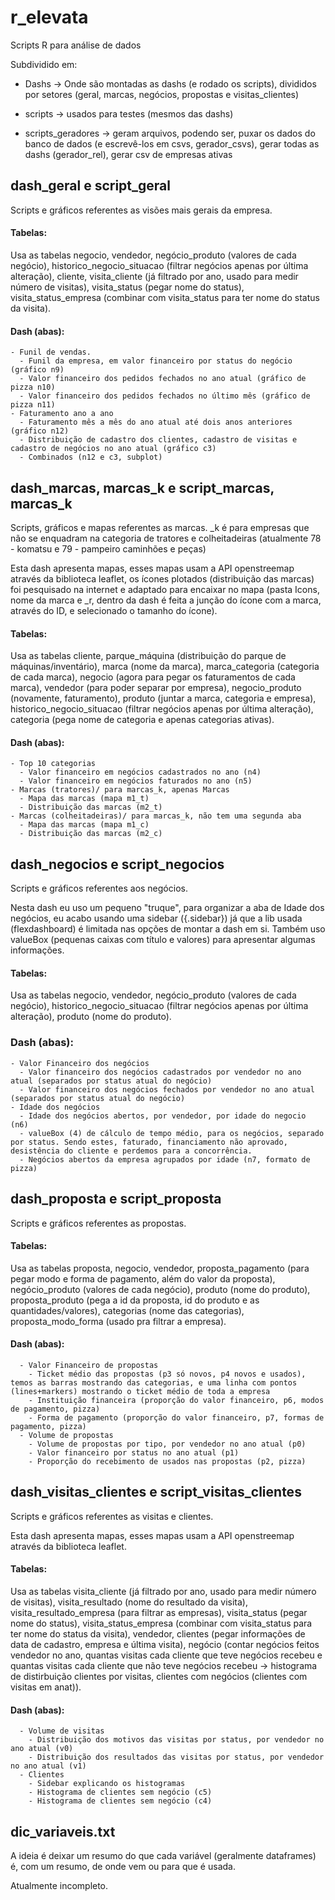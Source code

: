 # r_elevata
Scripts R para análise de dados

Subdividido em:

* Dashs -> Onde são montadas as dashs (e rodado os scripts), divididos por setores (geral, marcas, negócios, propostas e visitas_clientes)

* scripts -> usados para testes (mesmos das dashs)

* scripts_geradores -> geram arquivos, podendo ser, puxar os dados do banco de dados (e escrevê-los em csvs, gerador_csvs), gerar todas as dashs (gerador_rel), gerar csv de empresas ativas

## dash_geral e script_geral
  Scripts e gráficos referentes as visões mais gerais da empresa.
  
  #### Tabelas:
  
  Usa as tabelas negocio, vendedor, negócio_produto (valores de cada negócio), historico_negocio_situacao (filtrar negócios apenas por última alteração), cliente, visita_cliente (já filtrado por ano, usado para medir número de visitas), visita_status (pegar nome do status), visita_status_empresa (combinar com visita_status para ter nome do status da visita).
  
  #### Dash (abas):
  
    - Funil de vendas.
      - Funil da empresa, em valor financeiro por status do negócio (gráfico n9)
      - Valor financeiro dos pedidos fechados no ano atual (gráfico de pizza n10)
      - Valor financeiro dos pedidos fechados no último mês (gráfico de pizza n11)
    - Faturamento ano a ano
      - Faturamento mês a mês do ano atual até dois anos anteriores (gráfico n12)
      - Distribuição de cadastro dos clientes, cadastro de visitas e cadastro de negócios no ano atual (gráfico c3)
      - Combinados (n12 e c3, subplot)
      
## dash_marcas, marcas_k e script_marcas, marcas_k
  
  Scripts, gráficos e mapas referentes as marcas. _k é para empresas que não se enquadram na categoria de tratores e colheitadeiras (atualmente 78 - komatsu e 79 - pampeiro caminhões e peças)
  
  Esta dash apresenta mapas, esses mapas usam a API openstreemap através da biblioteca leaflet, os ícones plotados (distribuição das marcas) foi pesquisado na internet e adaptado para encaixar no mapa (pasta Icons, nome da marca e _r, dentro da dash é feita a junção do ícone com a marca, através do ID, e selecionado o tamanho do ícone).
  
  #### Tabelas:
  
  Usa as tabelas cliente, parque_máquina (distribuição do parque de máquinas/inventário), marca (nome da marca), marca_categoria (categoria de cada marca), negocio (agora para pegar os faturamentos de cada marca), vendedor (para poder separar por empresa), negocio_produto (novamente, faturamento), produto (juntar a marca, categoria e empresa), historico_negocio_situacao (filtrar negócios apenas por última alteração), categoria (pega nome de categoria e apenas categorias ativas).
    
  #### Dash (abas):
  
    - Top 10 categorias
      - Valor financeiro em negócios cadastrados no ano (n4)
      - Valor financeiro em negócios faturados no ano (n5)
    - Marcas (tratores)/ para marcas_k, apenas Marcas
      - Mapa das marcas (mapa m1_t)
      - Distribuição das marcas (m2_t)
    - Marcas (colheitadeiras)/ para marcas_k, não tem uma segunda aba
      - Mapa das marcas (mapa m1_c)
      - Distribuição das marcas (m2_c)
      
## dash_negocios e script_negocios

  Scripts e gráficos referentes aos negócios.
  
  Nesta dash eu uso um pequeno "truque", para organizar a aba de Idade dos negócios, eu acabo usando uma sidebar ({.sidebar}) já que a lib usada (flexdashboard) é limitada nas opções de montar a dash em si. Também uso valueBox (pequenas caixas com título e valores) para apresentar algumas informações.
  
  #### Tabelas:
  
  Usa as tabelas negocio, vendedor, negócio_produto (valores de cada negócio), historico_negocio_situacao (filtrar negócios apenas por última alteração), produto (nome do produto).
  
  ### Dash (abas):
  
    - Valor Financeiro dos negócios
      - Valor financeiro dos negócios cadastrados por vendedor no ano atual (separados por status atual do negócio)
      - Valor financeiro dos negócios fechados por vendedor no ano atual (separados por status atual do negócio)
    - Idade dos negócios
      - Idade dos negócios abertos, por vendedor, por idade do negocio (n6)
      - valueBox (4) de cálculo de tempo médio, para os negócios, separado por status. Sendo estes, faturado, financiamento não aprovado, desistência do cliente e perdemos para a concorrência.
      - Negócios abertos da empresa agrupados por idade (n7, formato de pizza)

## dash_proposta e script_proposta

  Scripts e gráficos referentes as propostas.
  
  #### Tabelas:
    
  Usa as tabelas proposta, negocio, vendedor, proposta_pagamento (para pegar modo e forma de pagamento, além do valor da proposta), negócio_produto (valores de cada negócio), produto (nome do produto), proposta_produto (pega a id da proposta, id do produto e as quantidades/valores), categorias (nome das categorias), proposta_modo_forma (usado pra filtrar a empresa).
  #### Dash (abas):
      - Valor Financeiro de propostas
        - Ticket médio das propostas (p3 só novos, p4 novos e usados), temos as barras mostrando das categorias, e uma linha com pontos (lines+markers) mostrando o ticket médio de toda a empresa
        - Instituição financeira (proporção do valor financeiro, p6, modos de pagamento, pizza)
        - Forma de pagamento (proporção do valor financeiro, p7, formas de pagamento, pizza)
      - Volume de propostas
        - Volume de propostas por tipo, por vendedor no ano atual (p0)
        - Valor financeiro por status no ano atual (p1)
        - Proporção do recebimento de usados nas propostas (p2, pizza)

## dash_visitas_clientes e script_visitas_clientes

  Scripts e gráficos referentes as visitas e clientes.
  
  Esta dash apresenta mapas, esses mapas usam a API openstreemap através da biblioteca leaflet.
  
  #### Tabelas:
  Usa as tabelas visita_cliente (já filtrado por ano, usado para medir número de visitas), visita_resultado (nome do resultado da visita), visita_resultado_empresa (para filtrar as empresas), visita_status (pegar nome do status), visita_status_empresa (combinar com visita_status para ter nome do status da visita), vendedor, clientes (pegar informações de data de cadastro, empresa e última visita), negócio (contar negócios feitos vendedor no ano, quantas visitas cada cliente que teve negócios recebeu e quantas visitas cada cliente que não teve negócios recebeu -> histograma de distirbuição clientes por visitas, clientes com negócios (clientes com visitas em anat)).   
      
  #### Dash (abas):
      - Volume de visitas
        - Distribuição dos motivos das visitas por status, por vendedor no ano atual (v0)
        - Distribuição dos resultados das visitas por status, por vendedor no ano atual (v1)
      - Clientes
        - Sidebar explicando os histogramas
        - Histograma de clientes sem negócio (c5)
        - Histograma de clientes sem negócio (c4)

## dic_variaveis.txt

A ideia é deixar um resumo do que cada variável (geralmente dataframes) é, com um resumo, de onde vem ou para que é usada.

Atualmente incompleto.
